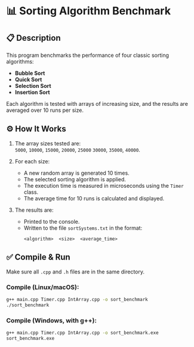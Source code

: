# 📊 Sorting Algorithm Benchmark

## 📋 Description

This program benchmarks the performance of four classic sorting algorithms:

- **Bubble Sort**
- **Quick Sort**
- **Selection Sort**
- **Insertion Sort**

Each algorithm is tested with arrays of increasing size, and the results are averaged over 10 runs per size.

## ⚙️ How It Works

1. The array sizes tested are:  
   `5000`, `10000`, `15000`, `20000`, `25000` `30000`, `35000`, `40000`.

2. For each size:
   - A new random array is generated 10 times.
   - The selected sorting algorithm is applied.
   - The execution time is measured in microseconds using the `Timer` class.
   - The average time for 10 runs is calculated and displayed.

3. The results are:
   - Printed to the console.
   - Written to the file `sortSystems.txt` in the format:
     ```
     <algorithm>  <size>  <average_time>
     ```

## ✅ Compile & Run

Make sure all `.cpp` and `.h` files are in the same directory.

### Compile (Linux/macOS):
```bash
g++ main.cpp Timer.cpp IntArray.cpp -o sort_benchmark
./sort_benchmark
```

### Compile (Windows, with g++):
```bash
g++ main.cpp Timer.cpp IntArray.cpp -o sort_benchmark.exe
sort_benchmark.exe
```

